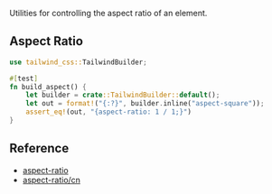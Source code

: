 Utilities for controlling the aspect ratio of an element.

## Aspect Ratio

```rust
use tailwind_css::TailwindBuilder;

#[test]
fn build_aspect() {
    let builder = crate::TailwindBuilder::default();
    let out = format!("{:?}", builder.inline("aspect-square"));
    assert_eq!(out, "{aspect-ratio: 1 / 1;}")
}
```

## Reference

- [aspect-ratio](https://tailwindcss.com/docs/aspect-ratio)
- [aspect-ratio/cn](https://tailwindcss.cn/docs/aspect-ratio)
